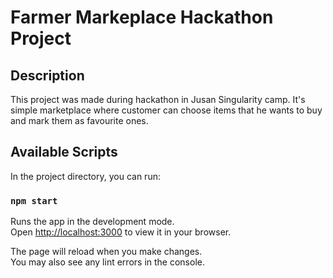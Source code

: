 # Farmer Markeplace Hackathon Project

## Description

This project was made during hackathon in Jusan Singularity camp. It's simple marketplace where customer can choose items that he wants to buy and mark them as favourite ones.

## Available Scripts

In the project directory, you can run:

### `npm start`

Runs the app in the development mode.\
Open [http://localhost:3000](http://localhost:3000) to view it in your browser.

The page will reload when you make changes.\
You may also see any lint errors in the console.
